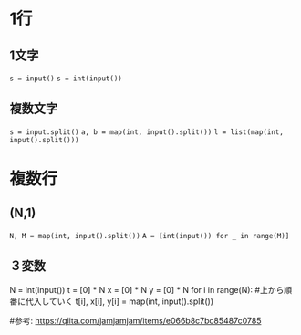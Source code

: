 # 1行
## 1文字
`s = input()`
`s = int(input())`
## 複数文字
`s = input.split()`
`a, b = map(int, input().split())` 
`l = list(map(int, input().split()))`

# 複数行
## (N,1)
`N, M = map(int, input().split())`
`A = [int(input()) for _ in range(M)]`
## ３変数
N = int(input())
t = [0] * N
x = [0] * N
y = [0] * N
for i in range(N):
    #上から順番に代入していく
    t[i], x[i], y[i] = map(int, input().split())








#参考:
https://qiita.com/jamjamjam/items/e066b8c7bc85487c0785
